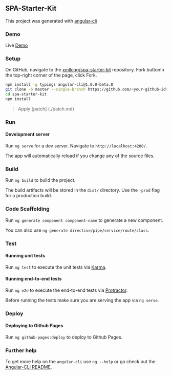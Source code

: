 SPA-Starter-Kit
---------------

This project was generated with [angular-cli](https://github.com/angular/angular-cli)

### Demo
Live [Demo](http://xmlking.github.io/spa-starter-kit/)

###  Setup

On GitHub, navigate to the [xmlking/spa-starter-kit](/xmlking/spa-starter-kit) repository.
Fork buttonIn the top-right corner of the page, click Fork.

 ```bash
npm install -g typings angular-cli@1.0.0-beta.8
git clone -b master --single-branch https://github.com/<your-github-id>/spa-starter-kit
cd spa-starter-kit
npm install
 ```
> Apply [patch] (./patch.md)

### Run 

#### Development server
Run `ng serve` for a dev server. Navigate to `http://localhost:4200/`. 

The app will automatically reload if you change any of the source files.


### Build 

Run `ng build` to build the project. 

The build artifacts will be stored in the `dist/` directory. Use the `-prod` flag for a production build.

### Code Scaffolding
 
Run `ng generate component component-name` to generate a new component.
 
You can also use `ng generate directive/pipe/service/route/class`.

### Test
 
#### Running unit tests

Run `ng test` to execute the unit tests via [Karma](https://karma-runner.github.io).

#### Running end-to-end tests

Run `ng e2e` to execute the end-to-end tests via [Protractor](http://www.protractortest.org/). 

Before running the tests make sure you are serving the app via `ng serve`.

### Deploy

#### Deploying to Github Pages

Run `ng github-pages:deploy` to deploy to Github Pages.

### Further help

To get more help on the `angular-cli` use `ng --help` or go check out the [Angular-CLI README](https://github.com/angular/angular-cli/blob/master/README.md).
